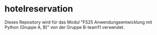 # hotelreservation
Dieses Repository wird für das Modul "FS25 Anwendungsentwicklung mit Python (Gruppe A, B)" von der Gruppe B-team11 verwendet.
